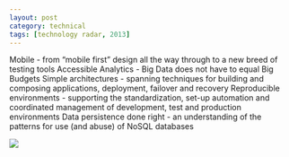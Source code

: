 ```yaml
---
layout: post
category: technical
tags: [technology radar, 2013]
---
```


Mobile - from “mobile first” design all the way through to a new breed of testing tools
Accessible Analytics - Big Data does not have to equal Big Budgets
Simple architectures - spanning techniques for building and composing applications, deployment, failover and recovery
Reproducible environments - supporting the standardization, set-up automation and coordinated management of development, test and production environments
Data persistence done right - an understanding of the patterns for use (and abuse) of NoSQL databases

<img src="http://www.thoughtworks.com/sites/www.thoughtworks.com/files/images/52/radar-october-2012-landscape-medium.jpg">